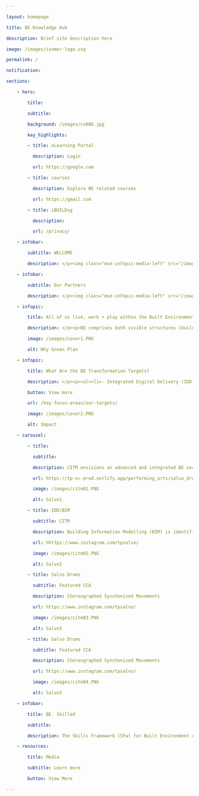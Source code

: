 ```yaml
--- 

layout: homepage 

title: BE Knowledge Hub 

description: Brief site description here 

image: /images/isomer-logo.svg 

permalink: / 

notification:  

sections: 

    - hero: 

        title:  

        subtitle:  

        background: /images/cv006.jpg 

        key_highlights: 

        - title: eLearning Portal 

          description: Login 

          url: https://google.com 

        - title: courses 

          description: Explore BE related courses 

          url: https://gmail.com 

        - title: iBUILDsg 

          description:  

          url: /privacy/ 

    - infobar: 

        subtitle: WELCOME 

        description: </p><img class="mse-infopic-media-left" src="/images/cvv100.PNG" alt="partner" /><p class="mse-none"> </p><img class="mse-infopic-media-left" src="/images/cover3.PNG" alt="partner" /><p class="mse-none"> 

    - infobar: 

        subtitle: Our Partners 

        description: </p><img class="mse-infopic-media-left" src="/images/partner2.PNG" alt="partner" /><p class="mse-none"> 

    - infopic: 

        title: All of us live, work + play within the Built Environment 

        description: </p><p>BE comprises both visible structures (buildings) & invisible infrastructure (pipes, cabling) that enable the connectivity and conveniences of our modern life.  

        image: /images/cover1.PNG 

        alt: Why Green Plan 

    - infopic: 

        title: What Are the BE Transformation Targets? 

        description: </p><p><ul><li>- Integrated Digital Delivery (IDD) up to 60 projects by 2020</li><li>- DfMA adoption to 40% by 2020</li><li>- Green 80% of building by 2030 </li><li> . </li><li>By 2025, skills-training for:</li><li>- 20,000 in BIM/IDD</li><li>- 35,000 in DfMA</li><li>- 25,000 in Green Building Technology</li></ul> 

        button: View more 

        url: /key-focus-areas/our-targets/ 

        image: /images/cover2.PNG 

        alt: Impact 

    - carousel: 

        - title:  

          subtitle: 

          description: CITM envisions an advanced and integrated BE sector with adoption of leading technologies, led by progressive and collaborative firms; and supported by a skilled and competent workforce 

          url: https://tp-vc-prod.netlify.app/performing_arts/salvo_drums/ 

          image: /images/citm01.PNG   

          alt: Salvo1 

        - title: IDD/BIM 

          subtitle: CITM 

          description: Building Information Modelling (BIM) is identified as a key technology to improve productivity & level of integration across various disciplines across the entire construction value chain. Adoption of BIM is key to the success of Integrated Digital Delivery (IDD). 

          url: hhttps://www.instagram.com/tpsalvo/ 

          image: /images/citm02.PNG 

          alt: Salvo2 

        - title: Salvo Drums 

          subtitle: Featured CCA 

          description: Choreographed Synchonised Movements 

          url: https://www.instagram.com/tpsalvo/ 

          image: /images/citm03.PNG 

          alt: Salvo3 

        - title: Salvo Drums 

          subtitle: Featured CCA 

          description: Choreographed Synchonised Movements 

          url: https://www.instagram.com/tpsalvo/ 

          image: /images/citm04.PNG 

          alt: Salvo3 

    - infobar: 

        title: BE. Skilled 

        subtitle:  

        description: The Skills Framework (SFw) for Built Environment contains info on the sector, occupations/job roles, skills & competencies required for each job role, career pathways, and list of training programmes to help facilitate skills upgrading & mastery</p><img class="mse-infopic-media-left" src="/images/sfw1.PNG" alt="partner" /><p class="mse-none"> </p><img class="mse-infopic-media-left" src="/images/sfw.PNG" alt="partner" /><p class="mse-none"> 

    - resources: 

        title: Media 

        subtitle: Learn more 

        button: View More 

--- 
```


 
